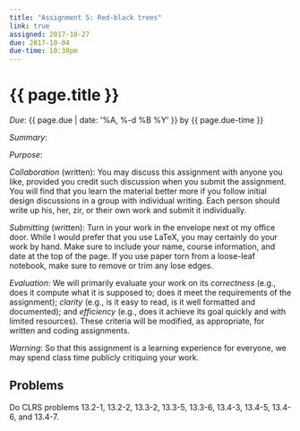 ```yaml
---
title: "Assignment 5: Red-black trees"
link: true
assigned: 2017-10-27
due: 2017-10-04
due-time: 10:30pm
---
```

# {{ page.title }}

*Due*: {{ page.due | date: '%A, %-d %B %Y' }} by {{ page.due-time }}

*Summary*:

*Purpose*:

*Collaboration* (written): You may discuss this assignment with anyone you
like, provided you credit such discussion when you submit the assignment.
You will find that you learn the material better more if you follow 
initial design discussions in a group with individual writing.  Each 
person should write up his, her, zir, or their own work and submit it
individually.

*Submitting* (written): Turn in your work in the envelope next ot my
office door.  While I would prefer that you use LaTeX, you may certainly
do your work by hand.  Make sure to include your name, course information,
and date at the top of the page.  If you use paper torn from a loose-leaf
notebook, make sure to remove or trim any lose edges.

*Evaluation*: We will primarily evaluate your work on its *correctness*
(e.g., does it compute what it is supposed to; does it meet the
requirements of the assignment); *clarity* (e.g., is it easy to read,
is it well formatted and documented); and *efficiency* (e.g., does it
achieve its goal quickly and with limited resources).  These criteria
will be modified, as appropriate, for written and coding assignments.

*Warning*: So that this assignment is a learning experience for everyone,
we may spend class time publicly critiquing your work.

## Problems

Do CLRS problems 13.2-1, 13.2-2, 13.3-2, 13.3-5, 13.3-6, 13.4-3, 13.4-5, 13.4-6, and 13.4-7.
